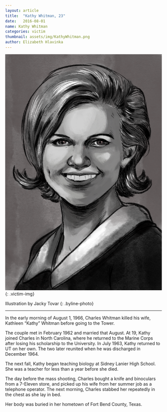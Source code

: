 ```yaml
---
layout: article
title:  "Kathy Whitman, 23"
date:   2016-08-01
name: Kathy Whitman
categories: victim
thumbnail: assets/img/KathyWhitman.png
author: Elizabeth Hlavinka
---
```

![Kathy Whitman](assets/img/KathyWhitman.png)
{: .victim-img}

Illustration by Jacky Tovar
{: .byline-photo}

<hr>

In the early morning of August 1, 1966, Charles Whitman killed his wife, Kathleen “Kathy” Whitman before going to the Tower.

The couple met in February 1962 and married that August. At 19, Kathy joined Charles in North Carolina, where he returned to the Marine Corps after losing his scholarship to the University. In July 1963, Kathy returned to UT on her own. The two later reunited when he was discharged in December 1964.

The next fall, Kathy began teaching biology at Sidney Lanier High School. She was a teacher for less than a year before she died.

The day before the mass shooting, Charles bought a knife and binoculars from a 7-Eleven store, and picked up his wife from her summer job as a telephone operator. The next morning, Charles stabbed her repeatedly in the chest as she lay in bed.

Her body was buried in her hometown of Fort Bend County, Texas.